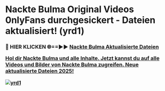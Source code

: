 # Nackte Bulma Original Videos 0nlyFans durchgesickert - Dateien aktualisiert! (yrd1)

<h3>🔴 HIER KLICKEN 🌐==►► <a href="https://tinyurl.com/h6vf6nb8" rel="nofollow">Nackte Bulma Aktualisierte Dateien

Hol dir Nackte Bulma und alle Inhalte. Jetzt kannst du auf alle Videos und Bilder von Nackte Bulma zugreifen. Neue aktualisierte Dateien 2025!

[![yrd1](https://i.imgur.com/sD4kR3V.gif)](https://tinyurl.com/h6vf6nb8)
